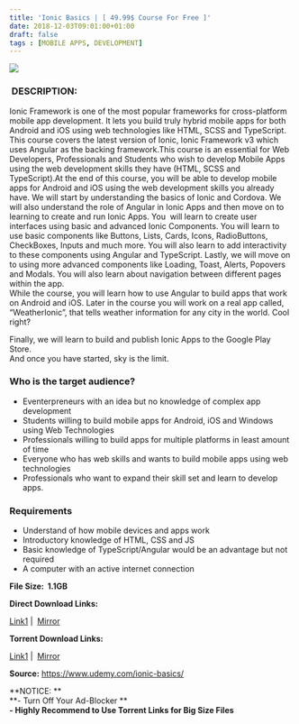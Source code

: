```yaml
---
title: 'Ionic Basics | [ 49.99$ Course For Free ]'
date: 2018-12-03T09:01:00+01:00
draft: false
tags : [MOBILE APPS, DEVELOPMENT]
---
```


  

[![](https://3.bp.blogspot.com/-H48a_6FBILQ/XATiC6Pc_FI/AAAAAAAAAWU/jdceTas7_9QbilbFIN-l2tqiGKtkz0nQQCLcBGAs/s640/Ionic-Basics.jpg)](https://3.bp.blogspot.com/-H48a_6FBILQ/XATiC6Pc_FI/AAAAAAAAAWU/jdceTas7_9QbilbFIN-l2tqiGKtkz0nQQCLcBGAs/s1600/Ionic-Basics.jpg)

###  DESCRIPTION:

Ionic Framework is one of the most popular frameworks for cross-platform mobile app development. It lets you build truly hybrid mobile apps for both Android and iOS using web technologies like HTML, SCSS and TypeScript. This course covers the latest version of Ionic, Ionic Framework v3 which uses Angular as the backing framework.This course is an essential for Web Developers, Professionals and Students who wish to develop Mobile Apps using the web development skills they have (HTML, SCSS and TypeScript).At the end of this course, you will be able to develop mobile apps for Android and iOS using the web development skills you already have. We will start by understanding the basics of Ionic and Cordova. We will also understand the role of Angular in Ionic Apps and then move on to learning to create and run Ionic Apps. You  will learn to create user interfaces using basic and advanced Ionic Components. You will learn to use basic components like Buttons, Lists, Cards, Icons, RadioButtons, CheckBoxes, Inputs and much more. You will also learn to add interactivity to these components using Angular and TypeScript. Lastly, we will move on to using more advanced components like Loading, Toast, Alerts, Popovers and Modals. You will also learn about navigation between different pages within the app.  
While the course, you will learn how to use Angular to build apps that work on Android and iOS. Later in the course you will work on a real app called, “WeatherIonic”, that tells weather information for any city in the world. Cool right?  

Finally, we will learn to build and publish Ionic Apps to the Google Play Store.  
And once you have started, sky is the limit.  

### Who is the target audience?

*   Eventerpreneurs with an idea but no knowledge of complex app development
*   Students willing to build mobile apps for Android, iOS and Windows using Web Technologies
*   Professionals willing to build apps for multiple platforms in least amount of time
*   Everyone who has web skills and wants to build mobile apps using web technologies
*   Professionals who want to expand their skill set and learn to develop apps.

### Requirements

*   Understand of how mobile devices and apps work
*   Introductory knowledge of HTML, CSS and JS
*   Basic knowledge of TypeScript/Angular would be an advantage but not required
*   A computer with an active internet connection

**File Size:  1.1GB**

**Direct Download Links:**

 [Link1](http://arthikgyan.com/IonicBasicslink1) |  [Mirror](http://arthikgyan.com/IonicBasicslink2)  

**Torrent Download Links:**

 [Link1](http://arthikgyan.com/IonicBasicstorrent1) |  [Mirror](http://arthikgyan.com/IonicBasicstorrent2)

  
**Source:** https://www.udemy.com/ionic-basics/  
  
  
**NOTICE: **  
**\- Turn Off Your Ad-Blocker **  
**\- Highly Recommend to Use Torrent Links for Big Size Files**